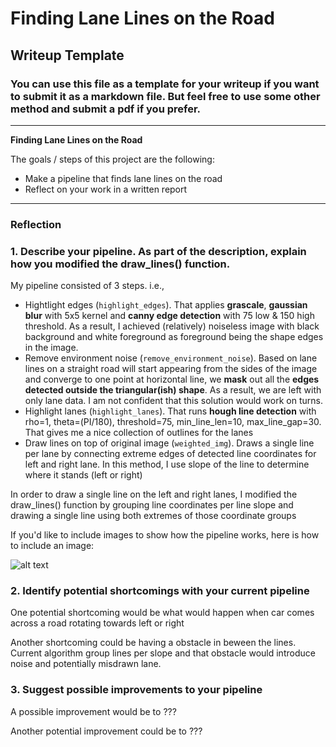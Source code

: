 # **Finding Lane Lines on the Road** 

## Writeup Template

### You can use this file as a template for your writeup if you want to submit it as a markdown file. But feel free to use some other method and submit a pdf if you prefer.

---

**Finding Lane Lines on the Road**

The goals / steps of this project are the following:
* Make a pipeline that finds lane lines on the road
* Reflect on your work in a written report


[//]: # (Image References)

[image1]: ./examples/grayscale.jpg "Grayscale"

---

### Reflection

### 1. Describe your pipeline. As part of the description, explain how you modified the draw_lines() function.

My pipeline consisted of 3 steps. i.e., 

- Hightlight edges (`highlight_edges`). That applies **grascale**, **gaussian blur** with 5x5 kernel and **canny edge detection** with 75 low & 150 high threshold. As a result, I achieved (relatively) noiseless image with black background and white foreground as foreground being the shape edges in the image.
- Remove environment noise (`remove_environment_noise`). Based on lane lines on a straight road will start appearing from the sides of the image and converge to one point at horizontal line, we **mask** out all the **edges detected outside the triangular(ish) shape**. As a result, we are left with only lane data. I am not confident that this solution would work on turns.
- Highlight lanes (`highlight_lanes`). That runs **hough line detection** with rho=1, theta=(PI/180), threshold=75, min_line_len=10, max_line_gap=30. That gives me a nice collection of outlines for the lanes
- Draw lines on top of original image (`weighted_img`). Draws a single line per lane by connecting extreme edges of detected line coordinates for left and right lane. In this method, I use slope of the line to determine where it stands (left or right)

In order to draw a single line on the left and right lanes, I modified the draw_lines() function by grouping line coordinates per line slope and drawing a single line using both extremes of those coordinate groups 

If you'd like to include images to show how the pipeline works, here is how to include an image: 

![alt text][image1]


### 2. Identify potential shortcomings with your current pipeline


One potential shortcoming would be what would happen when car comes across a road rotating towards left or right

Another shortcoming could be having a obstacle in beween the lines. Current algorithm group lines per slope and that obstacle would introduce noise and potentially misdrawn lane.


### 3. Suggest possible improvements to your pipeline

A possible improvement would be to ???

Another potential improvement could be to ???
